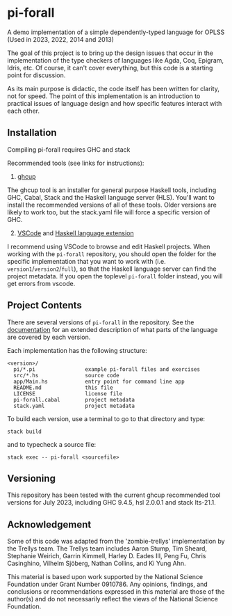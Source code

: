 pi-forall
=========

A demo implementation of a simple dependently-typed language for OPLSS
(Used in 2023, 2022, 2014 and 2013)

The goal of this project is to bring up the design issues that occur in the
implementation of the type checkers of languages like Agda, Coq, Epigram, 
Idris, etc. Of course, it can't cover everything, but this code is a 
starting point for discussion.

As its main purpose is didactic, the code itself has been written for
clarity, not for speed. The point of this implementation is an introduction to
practical issues of language design and how specific features interact with
each other. 

Installation
----------

  Compiling pi-forall requires GHC and stack
  
  Recommended tools (see links for instructions):
  
  1. [ghcup](https://www.haskell.org/ghcup/)
  
  The ghcup tool is an installer for general purpose Haskell tools, including GHC, Cabal, Stack and the Haskell language server (HLS). You'll want to install the recommended versions of all of these tools. Older versions are likely to work too, but the stack.yaml file will force a specific version of GHC. 

  2. [VSCode](https://code.visualstudio.com/) and [Haskell language extension](https://marketplace.visualstudio.com/items?itemName=haskell.haskell)

  I recommend using VSCode to browse and edit Haskell projects. When working with the `pi-forall` repository, you should open the folder for the specific implementation that you want to work with (i.e. `version1`/`version2`/`full`), so that the Haskell language server
can find the project metadata. If you open the toplevel `pi-forall` folder instead, you will get errors from vscode.


Project Contents
-----------------

There are several versions of `pi-forall` in the repository. See the 
[documentation](https://github.com/sweirich/pi-forall/blob/2023/doc/oplss.pdf) for an extended 
description of what parts of the language are covered by each version. 

Each implementation has the following structure:

```
<version>/
  pi/*.pi                example pi-forall files and exercises
  src/*.hs               source code
  app/Main.hs            entry point for command line app
  README.md              this file
  LICENSE                license file
  pi-forall.cabal        project metadata
  stack.yaml             project metadata

```

To build each version, use a terminal to go to that directory and type:

```
stack build
```

and to typecheck a source file:

```
stack exec -- pi-forall <sourcefile>
```


Versioning
----------

This repository has been tested with the current ghcup recommended tool versions for July 2023, including GHC 9.4.5, hsl 2.0.0.1 and stack lts-21.1.

Acknowledgement
---------------

Some of this code was adapted from the 'zombie-trellys' implementation by the
Trellys team. The Trellys team includes Aaron Stump, Tim Sheard, Stephanie
Weirich, Garrin Kimmell, Harley D. Eades III, Peng Fu, Chris Casinghino,
Vilhelm Sjöberg, Nathan Collins, and Ki Yung Ahn.

This material is based upon work supported by the National Science Foundation
under Grant Number 0910786. Any opinions, findings, and conclusions or
recommendations expressed in this material are those of the author(s) and do
not necessarily reflect the views of the National Science Foundation.
